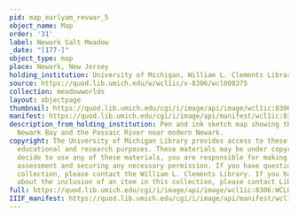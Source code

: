 ```yaml
---
pid: map_earlyam_revwar_5
object_name: Map
order: '31'
label: Newark Salt Meadow
_date: "[177-]"
object_type: map
place: Newark, New Jersey
holding_institution: University of Michigan, William L. Clements Library
source: https://quod.lib.umich.edu/w/wcl1ic/x-8306/wcl008375
collection: meadowworlds
layout: objectpage
thumbnail: https://quod.lib.umich.edu/cgi/i/image/api/image/wcl1ic:8306:WCL008375/full/250,/0/default.jpg
manifest: https://quod.lib.umich.edu/cgi/i/image/api/manifest/wcl1ic:8306:WCL008375
description_from_holding_institution: Pen and ink sketch map showing the roads between
  Newark Bay and the Passaic River near modern Newark.
copyright: The University of Michigan Library provides access to these materials for
  educational and research purposes. These materials may be under copyright. If you
  decide to use any of these materials, you are responsible for making your own legal
  assessment and securing any necessary permission. If you have questions about the
  collection, please contact the William L. Clements Library. If you have concerns
  about the inclusion of an item in this collection, please contact Library IT.
full: https://quod.lib.umich.edu/cgi/i/image/api/image/wcl1ic:8306:WCL008375/full/full/0/default.jpg
IIIF_manifest: https://quod.lib.umich.edu/cgi/i/image/api/manifest/wcl1ic:8306:WCL008375
---
```

